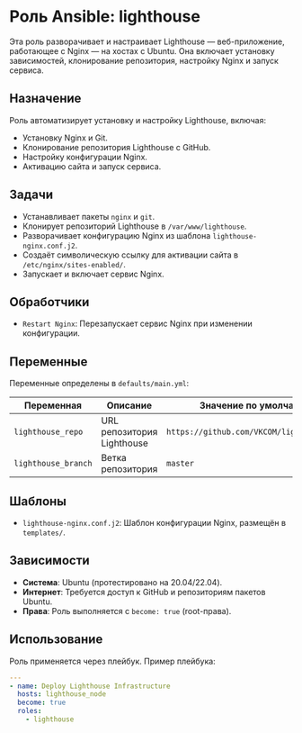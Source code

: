 # Роль Ansible: lighthouse

Эта роль разворачивает и настраивает Lighthouse — веб-приложение, работающее с Nginx — на хостах с Ubuntu. Она включает установку зависимостей, клонирование репозитория, настройку Nginx и запуск сервиса.

## Назначение

Роль автоматизирует установку и настройку Lighthouse, включая:
- Установку Nginx и Git.
- Клонирование репозитория Lighthouse с GitHub.
- Настройку конфигурации Nginx.
- Активацию сайта и запуск сервиса.

## Задачи

- Устанавливает пакеты `nginx` и `git`.
- Клонирует репозиторий Lighthouse в `/var/www/lighthouse`.
- Разворачивает конфигурацию Nginx из шаблона `lighthouse-nginx.conf.j2`.
- Создаёт символическую ссылку для активации сайта в `/etc/nginx/sites-enabled/`.
- Запускает и включает сервис Nginx.

## Обработчики

- `Restart Nginx`: Перезапускает сервис Nginx при изменении конфигурации.

## Переменные

Переменные определены в `defaults/main.yml`:

| Переменная          | Описание                          | Значение по умолчанию                     |
|---------------------|-----------------------------------|-------------------------------------------|
| `lighthouse_repo`   | URL репозитория Lighthouse        | `https://github.com/VKCOM/lighthouse.git` |
| `lighthouse_branch` | Ветка репозитория                 | `master`                                  |

## Шаблоны

- `lighthouse-nginx.conf.j2`: Шаблон конфигурации Nginx, размещён в `templates/`.

## Зависимости

- **Система**: Ubuntu (протестировано на 20.04/22.04).
- **Интернет**: Требуется доступ к GitHub и репозиториям пакетов Ubuntu.
- **Права**: Роль выполняется с `become: true` (root-права).

## Использование

Роль применяется через плейбук. Пример плейбука:

```yaml
---
- name: Deploy Lighthouse Infrastructure
  hosts: lighthouse_node
  become: true
  roles:
    - lighthouse
